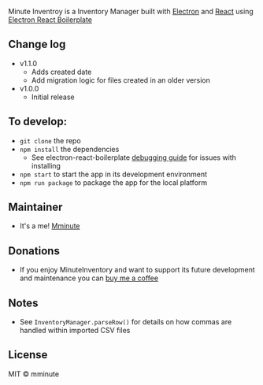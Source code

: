 Minute Inventroy is a Inventory Manager built with [Electron](https://www.electronjs.org/) and [React](https://reactjs.org/) using [Electron React Boilerplate](https://github.com/electron-react-boilerplate/electron-react-boilerplate)

## Change log
- v1.1.0
  - Adds created date
  - Add migration logic for files created in an older version
- v1.0.0
  - Initial release

## To develop:
- `git clone` the repo
- `npm install` the dependencies
  - See electron-react-boilerplate [debugging guide](https://github.com/electron-react-boilerplate/electron-react-boilerplate/issues/400) for issues with installing
- `npm start` to start the app in its development environment
- `npm run package` to package the app for the local platform

## Maintainer
- It's a me! [Mminute](https://github.com/mminute)

## Donations
- If you enjoy MinuteInventory and want to support its future development and maintenance you can [buy me a coffee](https://ko-fi.com/mminute)

## Notes
- See `InventoryManager.parseRow()` for details on how commas are handled within imported CSV files

## License

MIT © mminute
